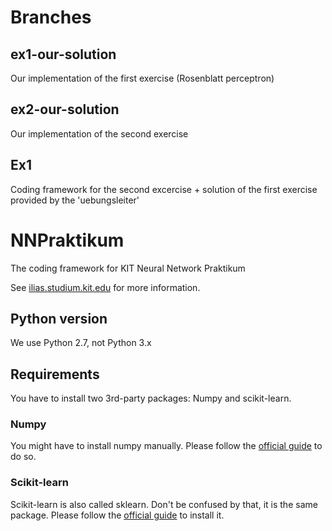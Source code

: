 # Branches

## ex1-our-solution
Our implementation of the first exercise (Rosenblatt perceptron)

## ex2-our-solution
Our implementation of the second exercise

## Ex1
Coding framework for the second excercise + solution of the first exercise provided by the 'uebungsleiter'



# NNPraktikum
The coding framework for KIT Neural Network Praktikum

See [ilias.studium.kit.edu](https://ilias.studium.kit.edu/goto_produktiv_crs_413999.html)
for more information.

## Python version
We use Python 2.7, not Python 3.x

## Requirements

You have to install two 3rd-party packages: Numpy and scikit-learn.

### Numpy

You might have to install numpy manually. Please follow the
[official guide](http://docs.scipy.org/doc/numpy/user/install.html) to do so.

### Scikit-learn

Scikit-learn is also called sklearn. Don't be confused by that, it is the same
package. Please follow the
[official guide](http://scikit-learn.org/stable/install.html) to
install it.
